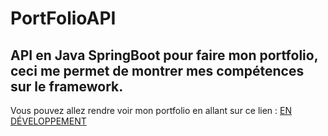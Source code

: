 <h1>PortFolioAPI</h1>

<h2>API en Java SpringBoot pour faire mon portfolio, ceci me permet de montrer mes compétences sur le framework.</h2>

<p>Vous pouvez allez rendre voir mon portfolio en allant sur ce lien : <a href="#">EN DÉVELOPPEMENT</a><p>
